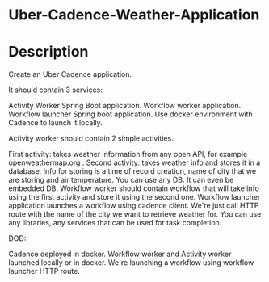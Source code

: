 # Uber-Cadence-Weather-Application
# Description
Create an Uber Cadence application.

It should contain 3 services:

Activity Worker Spring Boot application.
Workflow worker application.
Workflow launcher Spring boot application.
Use docker environment with Cadence to launch it locally.

Activity worker should contain 2 simple activities.

First activity: takes weather information from any open API, for example openweathermap.org .
Second activity: takes weather info and stores it in a database. Info for storing is a time of record creation, name of city that we are storing and air temperature. You can use any DB. It can even be embedded DB.
Workflow worker should contain workflow that will take info using the first activity and store it using the second one.
Workflow launcher application launches a workflow using cadence client. We`re just call HTTP route with the name of the city we want to retrieve weather for.
You can use any libraries, any services that can be used for task completion.

DOD:

Cadence deployed in docker.
Workflow worker and Activity worker launched locally or in docker.
We`re launching a workflow using workflow launcher HTTP route.
